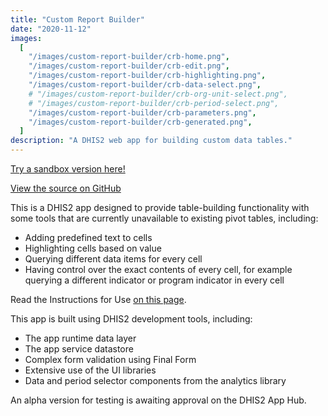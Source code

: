 ```yaml
---
title: "Custom Report Builder"
date: "2020-11-12"
images:
  [
    "/images/custom-report-builder/crb-home.png",
    "/images/custom-report-builder/crb-edit.png",
    "/images/custom-report-builder/crb-highlighting.png",
    "/images/custom-report-builder/crb-data-select.png",
    # "/images/custom-report-builder/crb-org-unit-select.png",
    # "/images/custom-report-builder/crb-period-select.png",
    "/images/custom-report-builder/crb-parameters.png",
    "/images/custom-report-builder/crb-generated.png",
  ]
description: "A DHIS2 web app for building custom data tables."
---
```


[Try a sandbox version here!](https://play.dhis2.org/2.35.0/api/apps/custom-report-builder/index.html#/tables)

[View the source on GitHub](https://github.com/KaiVandivier/custom-report-builder)

This is a DHIS2 app designed to provide table-building functionality with some tools that are currently unavailable to existing pivot tables, including:

- Adding predefined text to cells
- Highlighting cells based on value
- Querying different data items for every cell
- Having control over the exact contents of every cell, for example querying a different indicator or program indicator in every cell

Read the Instructions for Use [on this page](https://github.com/KaiVandivier/custom-report-builder/blob/master/docs/tables.md).

This app is built using DHIS2 development tools, including:

- The app runtime data layer
- The app service datastore
- Complex form validation using Final Form
- Extensive use of the UI libraries
- Data and period selector components from the analytics library

An alpha version for testing is awaiting approval on the DHIS2 App Hub.
